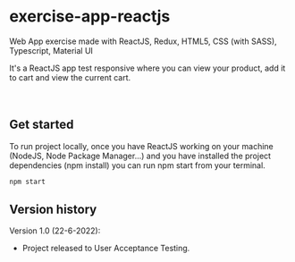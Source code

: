 # exercise-app-reactjs
Web App exercise made with ReactJS, Redux, HTML5, CSS (with SASS), Typescript, Material UI

It's a ReactJS app test responsive where you can view your product, add it to cart and view the current cart.
<br /><br /><br />



## Get started

To run project locally, once you have ReactJS working on your machine (NodeJS, Node Package Manager...) and you have installed the project dependencies (npm install) you can run npm start from your terminal.

```bash
npm start
```


## Version history

Version 1.0 (22-6-2022):
- Project released to User Acceptance Testing.

